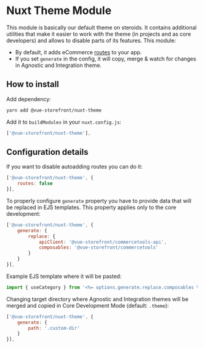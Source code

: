 # Nuxt Theme Module

This module is basically our default theme on steroids. It contains additional utilities that make it easier to work with the theme (in projects and as core developers) and allows to disable parts of its features.
This module:
- By default, it adds eCommerce [routes](https://github.com/DivanteLtd/vue-storefront/blob/next/packages/core/nuxt-theme-module/routes.js) to your app.
- If you set `generate` in the config, it will copy, merge & watch for changes in Agnostic and Integration theme. 

## How to install
Add dependency:
```sh
yarn add @vue-storefront/nuxt-theme
```
Add it to `buildModules` in your `nuxt.config.js`:
```js
['@vue-storefront/nuxt-theme'],
```

## Configuration details
If you want to disable autoadding routes you can do it:
```js
['@vue-storefront/nuxt-theme', {
    routes: false
}],
```
To properly configure `generate` property you have to provide data that will be replaced in EJS templates. This property applies only to the core development:
```js
['@vue-storefront/nuxt-theme', {
    generate: {
        replace: {
            apiClient: '@vue-storefront/commercetools-api',
            composables: '@vue-storefront/commercetools'
        }
    }
}],
```
Example EJS template where it will be pasted:
```js
import { useCategory } from '<%= options.generate.replace.composables %>';
```

Changing target directory where Agnostic and Integration themes will be merged and copied in Core Development Mode (default: `.theme`):
```js
['@vue-storefront/nuxt-theme', {
    generate: {
        path: '.custom-dir'
    }
}],
```
